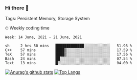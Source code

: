 ### Hi there 👋

Tags: Persistent Memory, Storage System

<!--

[![Anurag's github stats](https://github-readme-stats.vercel.app/api?username=wwyf)](https://github.com/anuraghazra/github-readme-stats)

[![Anurag's github stats](https://github-readme-stats.vercel.app/api?username=wwyf&count_private=true)](https://github.com/anuraghazra/github-readme-stats)


[![Top Langs](https://github-readme-stats.vercel.app/api/top-langs/?username=wwyf&count_private=true&&hide=jupyter%20notebook,html)](https://github.com/anuraghazra/github-readme-stats)



-->


⏱ Weekly coding time

<!--START_SECTION:waka-->
```text
Week: 14 June, 2021 - 21 June, 2021

sh     2 hrs 50 mins   █████████████░░░░░░░░░░░░   51.93 % 
C++    57 mins         ████▒░░░░░░░░░░░░░░░░░░░░   17.59 % 
TeX    57 mins         ████▒░░░░░░░░░░░░░░░░░░░░   17.56 % 
Bash   24 mins         ██░░░░░░░░░░░░░░░░░░░░░░░   07.54 % 
Text   13 mins         █░░░░░░░░░░░░░░░░░░░░░░░░   04.00 % 
```
<!--END_SECTION:waka-->



[![Anurag's github stats](https://github-readme-stats.vercel.app/api?username=wwyf&count_private=true&show_icons=true&hide_border=true)](https://github.com/anuraghazra/github-readme-stats) [![Top Langs](https://github-readme-stats.vercel.app/api/top-langs/?username=wwyf&count_private=true&hide=jupyter%20notebook,html,OpenEdge%20ABL&langs_count=10&layout=compact&hide_border=true)](https://github.com/anuraghazra/github-readme-stats)

<!--

[![willianrod's wakatime stats](https://github-readme-stats.vercel.app/api/wakatime?username=wwyf)](https://github.com/anuraghazra/github-readme-stats)


-->
